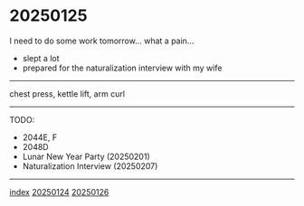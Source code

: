 <head><meta name="viewport" content="width=device-width, initial-scale=1.0, user-scalable=yes" /><meta charset="UTF-8"></head>

# 20250125

I need to do some work tomorrow... what a pain...

- slept a lot
- prepared for the naturalization interview with my wife

---

chest press, kettle lift, arm curl

---

TODO:

- 2044E, F
- 2048D
- Lunar New Year Party (20250201)
- Naturalization Interview (20250207)

---

[index](../../index.html)
[20250124](20250124.html)
[20250126](20250126.html)

